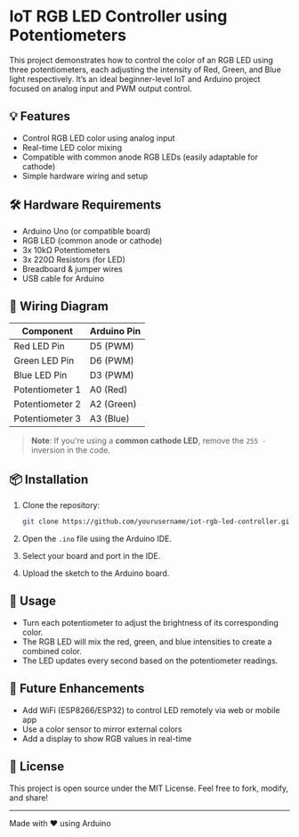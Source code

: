 # IoT RGB LED Controller using Potentiometers

This project demonstrates how to control the color of an RGB LED using three potentiometers, each adjusting the intensity of Red, Green, and Blue light respectively. It’s an ideal beginner-level IoT and Arduino project focused on analog input and PWM output control.

## 💡 Features

- Control RGB LED color using analog input
- Real-time LED color mixing
- Compatible with common anode RGB LEDs (easily adaptable for cathode)
- Simple hardware wiring and setup

## 🛠️ Hardware Requirements

- Arduino Uno (or compatible board)
- RGB LED (common anode or cathode)
- 3x 10kΩ Potentiometers
- 3x 220Ω Resistors (for LED)
- Breadboard & jumper wires
- USB cable for Arduino

## 🧩 Wiring Diagram

| Component         | Arduino Pin |
|------------------|-------------|
| Red LED Pin      | D5 (PWM)    |
| Green LED Pin    | D6 (PWM)    |
| Blue LED Pin     | D3 (PWM)    |
| Potentiometer 1  | A0 (Red)    |
| Potentiometer 2  | A2 (Green)  |
| Potentiometer 3  | A3 (Blue)   |

> **Note**: If you're using a **common cathode LED**, remove the `255 -` inversion in the code.

## 📦 Installation

1. Clone the repository:

    ```bash
    git clone https://github.com/yourusername/iot-rgb-led-controller.git
    ```

2. Open the `.ino` file using the Arduino IDE.

3. Select your board and port in the IDE.

4. Upload the sketch to the Arduino board.

## 🧪 Usage

- Turn each potentiometer to adjust the brightness of its corresponding color.
- The RGB LED will mix the red, green, and blue intensities to create a combined color.
- The LED updates every second based on the potentiometer readings.

## 🔄 Future Enhancements

- Add WiFi (ESP8266/ESP32) to control LED remotely via web or mobile app
- Use a color sensor to mirror external colors
- Add a display to show RGB values in real-time

## 📄 License

This project is open source under the MIT License. Feel free to fork, modify, and share!

---

Made with ❤️ using Arduino
